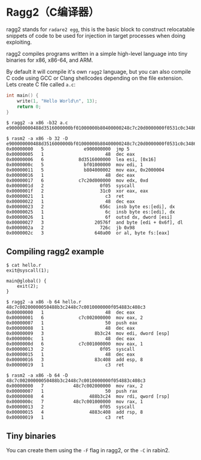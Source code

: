 # Ragg2（C编译器）

ragg2 stands for `radare2 egg`, this is the basic block to construct relocatable snippets of code to be used for injection in target processes when doing exploiting.

ragg2 compiles programs written in a simple high-level language into tiny binaries for x86, x86-64, and ARM.

By default it will compile it's own `ragg2` language, but you can also compile C code using GCC or Clang shellcodes depending on the file extension. Lets create C file called `a.c`:

```c
int main() {
    write(1, "Hello World\n", 13);
    return 0;
}
```

```text
$ ragg2 -a x86 -b32 a.c
e900000000488d3516000000bf01000000b80400000248c7c20d0000000f0531c0c348656c6c6f20576f726c640a00

$ rasm2 -a x86 -b 32 -D e900000000488d3516000000bf01000000b80400000248c7c20d0000000f0531c0c348656c6c6f20576f726c640a00
0x00000000   5               e900000000  jmp 5
0x00000005   1                       48  dec eax
0x00000006   6             8d3516000000  lea esi, [0x16]
0x0000000c   5               bf01000000  mov edi, 1
0x00000011   5               b804000002  mov eax, 0x2000004
0x00000016   1                       48  dec eax
0x00000017   6             c7c20d000000  mov edx, 0xd
0x0000001d   2                     0f05  syscall
0x0000001f   2                     31c0  xor eax, eax
0x00000021   1                       c3  ret
0x00000022   1                       48  dec eax
0x00000023   2                     656c  insb byte es:[edi], dx
0x00000025   1                       6c  insb byte es:[edi], dx
0x00000026   1                       6f  outsd dx, dword [esi]
0x00000027   3                   20576f  and byte [edi + 0x6f], dl
0x0000002a   2                     726c  jb 0x98
0x0000002c   3                   640a00  or al, byte fs:[eax]
```

## Compiling ragg2 example

```text
$ cat hello.r
exit@syscall(1);

main@global() {
    exit(2);
}

$ ragg2 -a x86 -b 64 hello.r
48c7c00200000050488b3c2448c7c0010000000f054883c408c3
0x00000000   1                       48  dec eax
0x00000001   6             c7c002000000  mov eax, 2
0x00000007   1                       50  push eax
0x00000008   1                       48  dec eax
0x00000009   3                   8b3c24  mov edi, dword [esp]
0x0000000c   1                       48  dec eax
0x0000000d   6             c7c001000000  mov eax, 1
0x00000013   2                     0f05  syscall
0x00000015   1                       48  dec eax
0x00000016   3                   83c408  add esp, 8
0x00000019   1                       c3  ret

$ rasm2 -a x86 -b 64 -D 48c7c00200000050488b3c2448c7c0010000000f054883c408c3
0x00000000   7           48c7c002000000  mov rax, 2
0x00000007   1                       50  push rax
0x00000008   4                 488b3c24  mov rdi, qword [rsp]
0x0000000c   7           48c7c001000000  mov rax, 1
0x00000013   2                     0f05  syscall
0x00000015   4                 4883c408  add rsp, 8
0x00000019   1                       c3  ret
```

## Tiny binaries

You can create them using the `-F` flag in ragg2, or the `-C` in rabin2.

